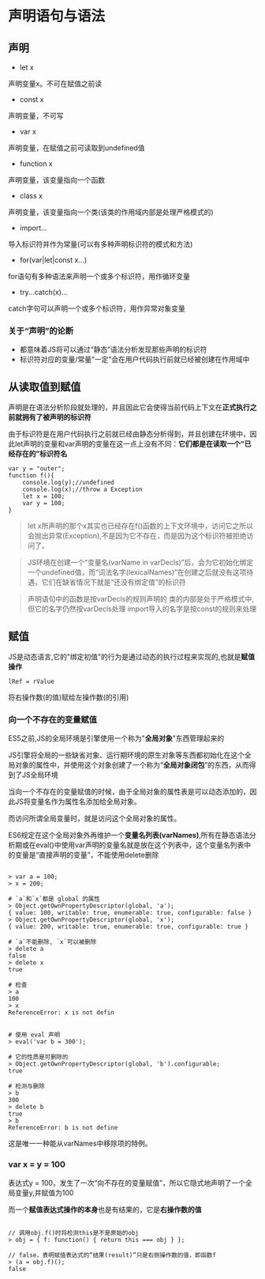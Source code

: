 # 声明语句与语法
## 声明
- let x

声明变量x。不可在赋值之前读

- const x

声明变量，不可写

- var x

声明变量，在赋值之前可读取到undefined值

- function x

声明变量，该变量指向一个函数

- class x

声明变量，该变量指向一个类(该类的作用域内部是处理严格模式的)  

- import...

导入标识符并作为常量(可以有多种声明标识符的模式和方法)

- for(var|let|const x...)

for语句有多种语法来声明一个或多个标识符，用作循环变量

- try...catch(x)...

catch字句可以声明一个或多个标识符，用作异常对象变量

### 关于“声明”的论断
- 都意味着JS将可以通过“静态”语法分析发现那些声明的标识符
- 标识符对应的变量/常量“一定”会在用户代码执行前就已经被创建在作用域中

## 从读取值到赋值
声明是在语法分析阶段就处理的，并且因此它会使得当前代码上下文在**正式执行之前就拥有了被声明的标识符**  

由于标识符是在用户代码执行之前就已经由静态分析得到，并且创建在环境中，因此let声明的变量和var声明的变量在这一点上没有不同：**它们都是在读取一个“已经存在的”标识符名**  

```
var y = "outer";
function f(){
    console.log(y);//undefined
    console.log(x);//throw a Exception
    let x = 100;
    var y = 100;
}
```
> let x所声明的那个x其实也已经存在f()函数的上下文环境中，访问它之所以会抛出异常(Exception),不是因为它不存在，而是因为这个标识符被拒绝访问了。  

> JS环境在创建一个“变量名(varName in varDecls)”后，会为它初始化绑定一个undefined值，而“词法名字(lexicalNames)”在创建之后就没有这项待遇，它们在缺省情况下就是“还没有绑定值”的标识符

> 声明语句中的函数是按varDecls的规则声明的
> 类的内部是处于严格模式中,但它的名字仍然按varDecls处理
> import导入的名字是按const的规则来处理

## 赋值
JS是动态语言,它的"绑定初值"的行为是通过动态的执行过程来实现的,也就是**赋值操作**  

```
lRef = rValue
```
将右操作数(的值)赋给左操作数(的引用)

### 向一个不存在的变量赋值
ES5之前,JS的全局环境是引擎使用一个称为"**全局对象**"东西管理起来的  

JS引擎将全局的一些缺省对象、运行期环境的原生对象等东西都初始化在这个全局对象的属性中，并使用这个对象创建了一个称为“**全局对象闭包**”的东西，从而得到了JS全局环境  

当向一个不存在的变量赋值的时候，由于全局对象的属性表是可以动态添加的，因此JS将变量名作为属性名添加给全局对象。  

而访问所谓全局变量时，就是访问这个全局对象的属性。  

ES6规定在这个全局对象外再维护一个**变量名列表(varNames)**,所有在静态语法分析期或在eval()中使用var声明的变量名就是放在这个列表中，这个变量名列表中的变量是“直接声明的变量”，不能使用delete删除  

```

> var a = 100;
> x = 200;

# `a`和`x`都是 global 的属性
> Object.getOwnPropertyDescriptor(global, 'a');
{ value: 100, writable: true, enumerable: true, configurable: false }
> Object.getOwnPropertyDescriptor(global, 'x');
{ value: 200, writable: true, enumerable: true, configurable: true }

# `a`不能删除, `x`可以被删除
> delete a
false
> delete x
true

# 检查
> a
100
> x
ReferenceError: x is not defin
```

```

# 使用 eval 声明
> eval('var b = 300');

# 它的性质是可删除的
> Object.getOwnPropertyDescriptor(global, 'b').configurable;
true

# 检测与删除
> b
300
> delete b
true
> b
ReferenceError: b is not define
```
这是唯一一种能从varNames中移除项的特例。

### var x = y = 100
表达式y = 100，发生了一次“向不存在的变量赋值”，所以它隐式地声明了一个全局变量y,并赋值为100  

而一个**赋值表达式操作的本身**也是有结果的，它是**右操作数的值**  

```

// 调用obj.f()时将检测this是不是原始的obj
> obj = { f: function() { return this === obj } };

// false，表明赋值表达式的“结果(result)”只是右侧操作数的值，即函数f
> (a = obj.f)();
false
```
